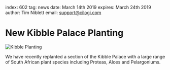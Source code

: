index: 602
tag: news
date: March 14th 2019
expires: March 24th 2019
author: Tim Niblett
email: support@cilogi.com

# New Kibble Palace Planting

![Kibble Planting](kibble-planting.jpg)

We have recently replanted a section of the Kibble Palace with a large range of South African plant species
including Proteas, Aloes and Pelargoniums.